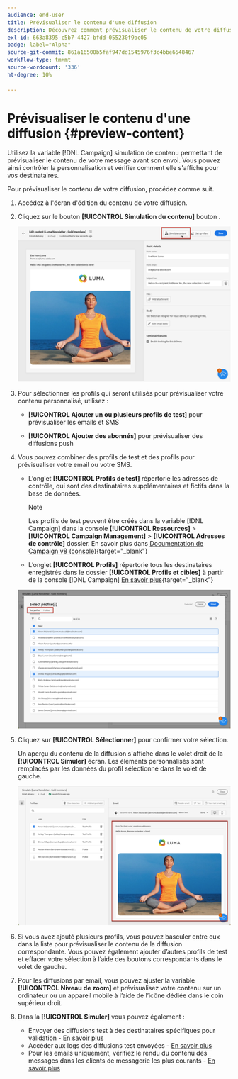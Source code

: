 ```yaml
---
audience: end-user
title: Prévisualiser le contenu d'une diffusion
description: Découvrez comment prévisualiser le contenu de votre diffusion avec l'interface utilisateur web de Campaign
exl-id: 663a8395-c5b7-4427-bfdd-055230f9bc05
badge: label="Alpha"
source-git-commit: 861a16500b5faf947dd1545976f3c4bbe6548467
workflow-type: tm+mt
source-wordcount: '336'
ht-degree: 10%

---
```



# Prévisualiser le contenu d&#39;une diffusion {#preview-content}

Utilisez la variable [!DNL Campaign] simulation de contenu permettant de prévisualiser le contenu de votre message avant son envoi. Vous pouvez ainsi contrôler la personnalisation et vérifier comment elle s&#39;affiche pour vos destinataires.

Pour prévisualiser le contenu de votre diffusion, procédez comme suit.

1. Accédez à l&#39;écran d&#39;édition du contenu de votre diffusion.

   <!--email [Edit content](../content/edit-content.md) screen or to the [Email Designer](../content/get-started-email-designer.md).-->

1. Cliquez sur le bouton **[!UICONTROL Simulation du contenu]** bouton .

   ![](assets/simulate-button.png)

1. Pour sélectionner les profils qui seront utilisés pour prévisualiser votre contenu personnalisé, utilisez :

   * **[!UICONTROL Ajouter un ou plusieurs profils de test]** pour prévisualiser les emails et SMS

   * **[!UICONTROL Ajouter des abonnés]** pour prévisualiser des diffusions push

1. Vous pouvez combiner des profils de test et des profils pour prévisualiser votre email ou votre SMS.

   * L’onglet **[!UICONTROL Profils de test]** répertorie les adresses de contrôle, qui sont des destinataires supplémentaires et fictifs dans la base de données.

     >[!NOTE]
     >
     >Les profils de test peuvent être créés dans la variable [!DNL Campaign] dans la console **[!UICONTROL Ressources]** > **[!UICONTROL Campaign Management]** > **[!UICONTROL Adresses de contrôle]** dossier. En savoir plus dans [Documentation de Campaign v8 (console)](https://experienceleague.adobe.com/docs/campaign/campaign-v8/audience/add-profiles/test-profiles.html){target="_blank"}

   * L’onglet **[!UICONTROL Profils]** répertorie tous les destinataires enregistrés dans le dossier **[!UICONTROL Profils et cibles]** à partir de la console [!DNL Campaign] [En savoir plus](https://experienceleague.adobe.com/docs/campaign/campaign-v8/audience/view-profiles.html){target="_blank"}

   ![](assets/simulate-select-profiles.png)

1. Cliquez sur **[!UICONTROL Sélectionner]** pour confirmer votre sélection.

   Un aperçu du contenu de la diffusion s&#39;affiche dans le volet droit de la **[!UICONTROL Simuler]** écran. Les éléments personnalisés sont remplacés par les données du profil sélectionné dans le volet de gauche.

   ![](assets/simulate-preview.png)

1. Si vous avez ajouté plusieurs profils, vous pouvez basculer entre eux dans la liste pour prévisualiser le contenu de la diffusion correspondante. Vous pouvez également ajouter d’autres profils de test et effacer votre sélection à l’aide des boutons correspondants dans le volet de gauche.

1. Pour les diffusions par email, vous pouvez ajuster la variable **[!UICONTROL Niveau de zoom]** et prévisualisez votre contenu sur un ordinateur ou un appareil mobile à l’aide de l’icône dédiée dans le coin supérieur droit.

1. Dans la **[!UICONTROL Simuler]** vous pouvez également :
   * Envoyer des diffusions test à des destinataires spécifiques pour validation - [En savoir plus](proofs.md)
   * Accéder aux logs des diffusions test envoyées - [En savoir plus](proofs.md#access-proofs)
   * Pour les emails uniquement, vérifiez le rendu du contenu des messages dans les clients de messagerie les plus courants - [En savoir plus](email-rendering.md)



